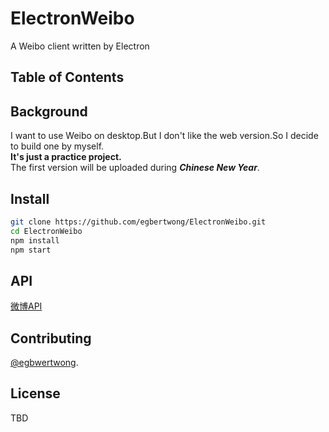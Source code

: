 # ElectronWeibo
A Weibo client written by Electron   

## Table of Contents
   
## Background
I want to use Weibo on desktop.But I don't like the web version.So I decide to build one by myself.   
**It's just a practice project.**   
The first version will be uploaded during ***Chinese New Year***.   
   
## Install

```bash
git clone https://github.com/egbertwong/ElectronWeibo.git
cd ElectronWeibo
npm install
npm start
```

## API
[微博API](https://open.weibo.com/wiki/API)   

## Contributing

[@egbwertwong](https://github.com/egbertwong).   

## License
TBD   
